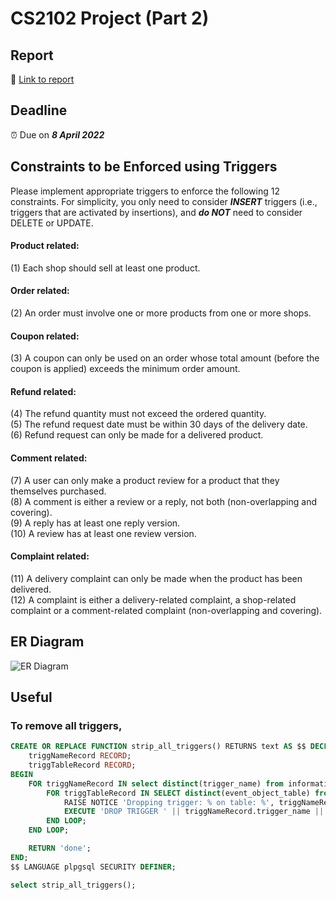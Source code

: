 # CS2102 Project (Part 2)

## Report
📝 [Link to report](https://docs.google.com/document/d/1gLRTJ6jv_zPMYGIi93_ldxHyeZe1wRLD7x3gZH0OwO8/edit)

## Deadline
⏰ Due on ***8 April 2022***

## Constraints to be Enforced using Triggers

Please implement appropriate triggers to enforce the following 12 constraints. For simplicity, you only need to consider ***INSERT*** triggers (i.e., triggers that are activated by insertions), and ***do NOT*** need to consider DELETE or UPDATE.

#### Product related:
(1) Each shop should sell at least one product.
#### Order related:
(2) An order must involve one or more products from one or more shops.
#### Coupon related:
(3) A coupon can only be used on an order whose total amount (before the coupon is applied) exceeds
the minimum order amount.
#### Refund related:
(4) The refund quantity must not exceed the ordered quantity.\
(5) The refund request date must be within 30 days of the delivery date.\
(6) Refund request can only be made for a delivered product.
#### Comment related:
(7) A user can only make a product review for a product that they themselves purchased.\
(8) A comment is either a review or a reply, not both (non-overlapping and covering).\
(9) A reply has at least one reply version.\
(10) A review has at least one review version.
#### Complaint related:
(11) A delivery complaint can only be made when the product has been delivered.\
(12) A complaint is either a delivery-related complaint, a shop-related complaint or a comment-related
complaint (non-overlapping and covering).

## ER Diagram
![ER Diagram](https://user-images.githubusercontent.com/34131671/159929574-6e9c3b74-abd6-45a4-af14-f069e29dc892.png)

## Useful
### To remove all triggers,
```sql
CREATE OR REPLACE FUNCTION strip_all_triggers() RETURNS text AS $$ DECLARE
    triggNameRecord RECORD;
    triggTableRecord RECORD;
BEGIN
    FOR triggNameRecord IN select distinct(trigger_name) from information_schema.triggers where trigger_schema = 'public' LOOP
        FOR triggTableRecord IN SELECT distinct(event_object_table) from information_schema.triggers where trigger_name = triggNameRecord.trigger_name LOOP
            RAISE NOTICE 'Dropping trigger: % on table: %', triggNameRecord.trigger_name, triggTableRecord.event_object_table;
            EXECUTE 'DROP TRIGGER ' || triggNameRecord.trigger_name || ' ON ' || triggTableRecord.event_object_table || ';';
        END LOOP;
    END LOOP;

    RETURN 'done';
END;
$$ LANGUAGE plpgsql SECURITY DEFINER;

select strip_all_triggers();
```
